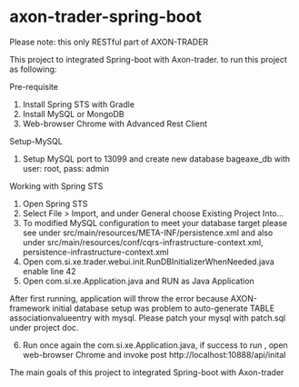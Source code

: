 axon-trader-spring-boot
=======================
Please note: this only RESTful part of AXON-TRADER

This project to integrated Spring-boot with Axon-trader. to run this project as following:

Pre-requisite
1. Install Spring STS with Gradle
2. Install MySQL or MongoDB
3. Web-browser Chrome with Advanced Rest Client

Setup-MySQL
1. Setup MySQL port to 13099 and create new database bageaxe_db with user: root, pass: admin

Working with Spring STS 
1. Open Spring STS
2. Select File > Import, and under General choose Existing Project Into...
3. To modified MySQL configuration to meet your database target please see under src/main/resources/META-INF/persistence.xml and also under src/main/resources/conf/cqrs-infrastructure-context.xml, persistence-infrastructure-context.xml
4. Open com.si.xe.trader.webui.init.RunDBInitializerWhenNeeded.java enable line 42
5. Open com.si.xe.Application.java and RUN as Java Application

After first running, application will throw the error because AXON-framework initial database setup was problem to auto-generate TABLE associationvalueentry with mysql. Please patch your mysql with patch.sql under project doc.

6. Run once again the com.si.xe.Application.java, if success to run , open web-browser Chrome and invoke post http://localhost:10888/api/inital


The main goals of this project to integrated Spring-boot with Axon-trader






 
